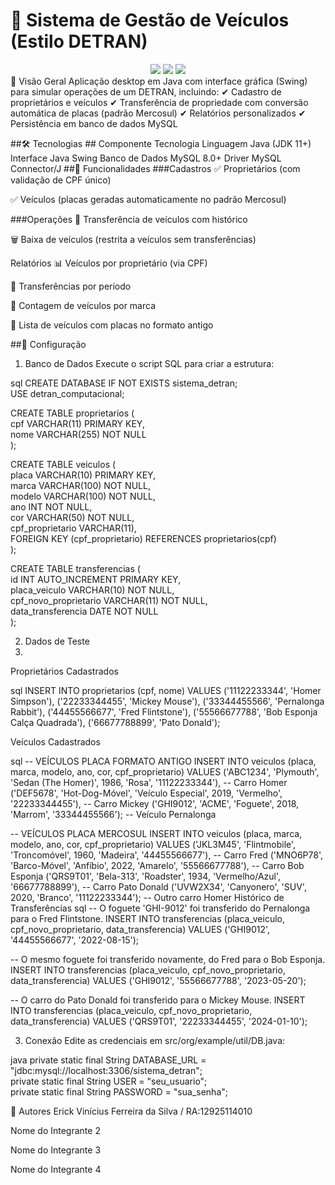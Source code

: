 # 🚗 Sistema de Gestão de Veículos (Estilo DETRAN)
<div align="center"> <img src="https://img.shields.io/badge/Java-ED8B00?style=for-the-badge&logo=openjdk&logoColor=white" /> <img src="https://img.shields.io/badge/MySQL-005C84?style=for-the-badge&logo=mysql&logoColor=white" /> <img src="https://img.shields.io/badge/Swing-6DB33F?style=for-the-badge&logo=java&logoColor=white" /> </div>
📌 Visão Geral
Aplicação desktop em Java com interface gráfica (Swing) para simular operações de um DETRAN, incluindo:
✔ Cadastro de proprietários e veículos
✔ Transferência de propriedade com conversão automática de placas (padrão Mercosul)
✔ Relatórios personalizados
✔ Persistência em banco de dados MySQL

##🛠️ Tecnologias ##
Componente	Tecnologia
Linguagem	Java (JDK 11+)
Interface	Java Swing
Banco de Dados	MySQL 8.0+
Driver	MySQL Connector/J
##🎯 Funcionalidades
###Cadastros
✅ Proprietários (com validação de CPF único)

✅ Veículos (placas geradas automaticamente no padrão Mercosul)

###Operações
🔄 Transferência de veículos com histórico

🗑️ Baixa de veículos (restrita a veículos sem transferências)

Relatórios
📊 Veículos por proprietário (via CPF)

📅 Transferências por período

🚙 Contagem de veículos por marca

🔄 Lista de veículos com placas no formato antigo

##🚀 Configuração
1. Banco de Dados
Execute o script SQL para criar a estrutura:

sql
CREATE DATABASE IF NOT EXISTS sistema_detran;  
USE detran_computacional;  

CREATE TABLE proprietarios (  
  cpf VARCHAR(11) PRIMARY KEY,  
  nome VARCHAR(255) NOT NULL  
);  

CREATE TABLE veiculos (  
  placa VARCHAR(10) PRIMARY KEY,  
  marca VARCHAR(100) NOT NULL,  
  modelo VARCHAR(100) NOT NULL,  
  ano INT NOT NULL,  
  cor VARCHAR(50) NOT NULL,  
  cpf_proprietario VARCHAR(11),  
  FOREIGN KEY (cpf_proprietario) REFERENCES proprietarios(cpf)  
);  

CREATE TABLE transferencias (  
  id INT AUTO_INCREMENT PRIMARY KEY,  
  placa_veiculo VARCHAR(10) NOT NULL,  
  cpf_novo_proprietario VARCHAR(11) NOT NULL,  
  data_transferencia DATE NOT NULL  
);  

2. Dados de Teste
3. 
Proprietários Cadastrados

sql
INSERT INTO proprietarios (cpf, nome) VALUES
('11122233344', 'Homer Simpson'),
('22233344455', 'Mickey Mouse'),
('33344455566', 'Pernalonga Rabbit'),
('44455566677', 'Fred Flintstone'),
('55566677788', 'Bob Esponja Calça Quadrada'),
('66677788899', 'Pato Donald');

Veículos Cadastrados

sql
-- VEÍCULOS PLACA FORMATO ANTIGO
INSERT INTO veiculos (placa, marca, modelo, ano, cor, cpf_proprietario) VALUES
('ABC1234', 'Plymouth', 'Sedan (The Homer)', 1986, 'Rosa', '11122233344'), -- Carro Homer
('DEF5678', 'Hot-Dog-Móvel', 'Veículo Especial', 2019, 'Vermelho', '22233344455'), -- Carro Mickey
('GHI9012', 'ACME', 'Foguete', 2018, 'Marrom', '33344455566'); -- Veículo Pernalonga

-- VEÍCULOS PLACA MERCOSUL
INSERT INTO veiculos (placa, marca, modelo, ano, cor, cpf_proprietario) VALUES
('JKL3M45', 'Flintmobile', 'Troncomóvel', 1960, 'Madeira', '44455566677'), -- Carro Fred
('MNO6P78', 'Barco-Móvel', 'Anfíbio', 2022, 'Amarelo', '55566677788'), -- Carro Bob Esponja
('QRS9T01', 'Bela-313', 'Roadster', 1934, 'Vermelho/Azul', '66677788899'), -- Carro Pato Donald
('UVW2X34', 'Canyonero', 'SUV', 2020, 'Branco', '11122233344'); -- Outro carro Homer
Histórico de Transferências
sql
-- O foguete 'GHI-9012' foi transferido do Pernalonga para o Fred Flintstone.
INSERT INTO transferencias (placa_veiculo, cpf_novo_proprietario, data_transferencia) VALUES
('GHI9012', '44455566677', '2022-08-15');

-- O mesmo foguete foi transferido novamente, do Fred para o Bob Esponja.
INSERT INTO transferencias (placa_veiculo, cpf_novo_proprietario, data_transferencia) VALUES
('GHI9012', '55566677788', '2023-05-20');

-- O carro do Pato Donald foi transferido para o Mickey Mouse.
INSERT INTO transferencias (placa_veiculo, cpf_novo_proprietario, data_transferencia) VALUES
('QRS9T01', '22233344455', '2024-01-10');

3. Conexão
Edite as credenciais em src/org/example/util/DB.java:

java
private static final String DATABASE_URL = "jdbc:mysql://localhost:3306/sistema_detran";  
private static final String USER = "seu_usuario";  
private static final String PASSWORD = "sua_senha";  

👥 Autores
Erick Vinícius Ferreira da Silva / RA:12925114010

Nome do Integrante 2

Nome do Integrante 3

Nome do Integrante 4


